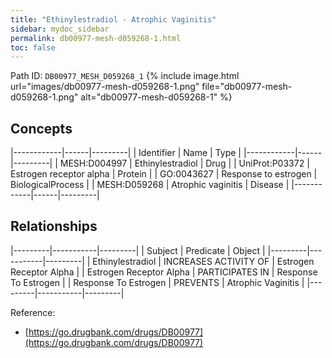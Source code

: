 ```yaml
---
title: "Ethinylestradiol - Atrophic Vaginitis"
sidebar: mydoc_sidebar
permalink: db00977-mesh-d059268-1.html
toc: false 
---
```



Path ID: `DB00977_MESH_D059268_1`
{% include image.html url="images/db00977-mesh-d059268-1.png" file="db00977-mesh-d059268-1.png" alt="db00977-mesh-d059268-1" %}

## Concepts

|------------|------|---------|
| Identifier | Name | Type    |
|------------|------|---------|
| MESH:D004997 | Ethinylestradiol | Drug |
| UniProt:P03372 | Estrogen receptor alpha | Protein |
| GO:0043627 | Response to estrogen | BiologicalProcess |
| MESH:D059268 | Atrophic vaginitis | Disease |
|------------|------|---------|

## Relationships

|---------|-----------|---------|
| Subject | Predicate | Object  |
|---------|-----------|---------|
| Ethinylestradiol | INCREASES ACTIVITY OF | Estrogen Receptor Alpha |
| Estrogen Receptor Alpha | PARTICIPATES IN | Response To Estrogen |
| Response To Estrogen | PREVENTS | Atrophic Vaginitis |
|---------|-----------|---------|

Reference: 
  - [https://go.drugbank.com/drugs/DB00977](https://go.drugbank.com/drugs/DB00977)
